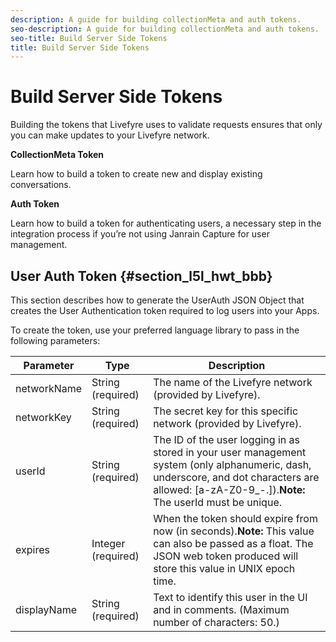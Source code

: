 ```yaml
---
description: A guide for building collectionMeta and auth tokens.
seo-description: A guide for building collectionMeta and auth tokens.
seo-title: Build Server Side Tokens
title: Build Server Side Tokens
---
```


# Build Server Side Tokens

Building the tokens that Livefyre uses to validate requests ensures that only you can make updates to your Livefyre network.

**CollectionMeta Token**

Learn how to build a token to create new and display existing conversations.

**Auth Token**

Learn how to build a token for authenticating users, a necessary step in the integration process if you’re not using Janrain Capture for user management.

## User Auth Token {#section_l5l_hwt_bbb}

This section describes how to generate the UserAuth JSON Object that creates the User Authentication token required to log users into your Apps.

To create the token, use your preferred language library to pass in the following parameters:

<table frame="all" rowsep="1" colsep="1" id="table_adq_qy5_nz"> 
 <tgroup cols="3"> 
  <colspec colname="c1" colnum="1" colwidth="1.0*" /> 
  <colspec colname="c2" colnum="2" colwidth="1.0*" /> 
  <colspec colname="c3" colnum="3" colwidth="1.0*" /> 
  <thead> 
   <tr> 
    <th class="entry">Parameter</th> 
    <th class="entry">Type</th> 
    <th class="entry">Description</th> 
   </tr> 
  </thead> 
  <tbody> 
   <tr> 
    <td>networkName</td> 
    <td>String (required)</td> 
    <td>The name of the Livefyre network (provided by Livefyre).</td> 
   </tr> 
   <tr> 
    <td>networkKey</td> 
    <td>String (required)</td> 
    <td>The secret key for this specific network (provided by Livefyre).</td> 
   </tr> 
   <tr> 
    <td>userId</td> 
    <td>String (required)</td> 
    <td>The ID of the user logging in as stored in your user management system (only alphanumeric, dash, underscore, and dot characters are allowed: [a-zA-Z0-9_-.]).<b>Note:</b> The userId must be unique.</td> 
   </tr> 
   <tr> 
    <td>expires</td> 
    <td>Integer (required)</td> 
    <td>When the token should expire from now (in seconds).<b>Note:</b> This value can also be passed as a float. The JSON web token produced will store this value in UNIX epoch time.</td> 
   </tr> 
   <tr> 
    <td>displayName</td> 
    <td>String (required)</td> 
    <td>Text to identify this user in the UI and in comments. (Maximum number of characters: 50.)</td> 
   </tr> 
  </tbody> 
 </tgroup> 
</table>

